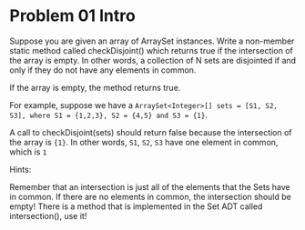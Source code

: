 # Problem 01 Intro
Suppose you are given an array of ArraySet<Integer> instances. Write a non-member static method called checkDisjoint() which returns true if the intersection of the array is empty. In other words, a collection of N sets are disjointed if and only if they do not have any elements in common.

If the array is empty, the method returns true.

For example, suppose we have a `ArraySet<Integer>[] sets = [S1, S2, S3], where S1 = {1,2,3}, S2 = {4,5} and S3 = {1}`.

A call to checkDisjoint(sets) should return false because the intersection of the array is `{1}`. In other words, `S1`, `S2`, `S3` have one element in common, which is `1`

Hints:

Remember that an intersection is just all of the elements that the Sets have in common. If there are no elements in common, the intersection should be empty!
There is a method that is implemented in the Set ADT called intersection(), use it!



